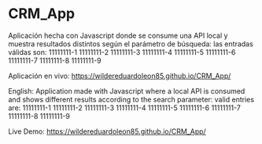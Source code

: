 # CRM_App
Aplicación hecha con Javascript donde se consume una API local y muestra resultados distintos según el parámetro de búsqueda:
las entradas válidas son: 
11111111-1
11111111-2
11111111-3
11111111-4
11111111-5
11111111-6
11111111-7
11111111-8
11111111-9

Aplicación en vivo: https://wildereduardoleon85.github.io/CRM_App/

English: 
Application made with Javascript where a local API is consumed and shows different results according to the search parameter:
valid entries are:
11111111-1
11111111-2
11111111-3
11111111-4
11111111-5
11111111-6
11111111-7
11111111-8
11111111-9


Live Demo: https://wildereduardoleon85.github.io/CRM_App/
